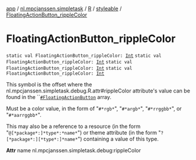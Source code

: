 [app](../../../index.md) / [nl.mpcjanssen.simpletask](../../index.md) / [R](../index.md) / [styleable](index.md) / [FloatingActionButton_rippleColor](.)

# FloatingActionButton_rippleColor

`static val FloatingActionButton_rippleColor: `[`Int`](https://kotlinlang.org/api/latest/jvm/stdlib/kotlin/-int/index.html)
`static val FloatingActionButton_rippleColor: `[`Int`](https://kotlinlang.org/api/latest/jvm/stdlib/kotlin/-int/index.html)
`static val FloatingActionButton_rippleColor: `[`Int`](https://kotlinlang.org/api/latest/jvm/stdlib/kotlin/-int/index.html)
`static val FloatingActionButton_rippleColor: `[`Int`](https://kotlinlang.org/api/latest/jvm/stdlib/kotlin/-int/index.html)

This symbol is the offset where the nl.mpcjanssen.simpletask.debug.R.attr#rippleColor attribute's value can be found in the ``[`#FloatingActionButton`](-floating-action-button.md) array.

Must be a color value, in the form of "`#*rgb*`", "`#*argb*`", "`#*rrggbb*`", or "`#*aarrggbb*`".

This may also be a reference to a resource (in the form "`@[*package*:]*type*:*name*`") or theme attribute (in the form "`?[*package*:][*type*:]*name*`") containing a value of this type.

**Attr**
name nl.mpcjanssen.simpletask.debug:rippleColor

